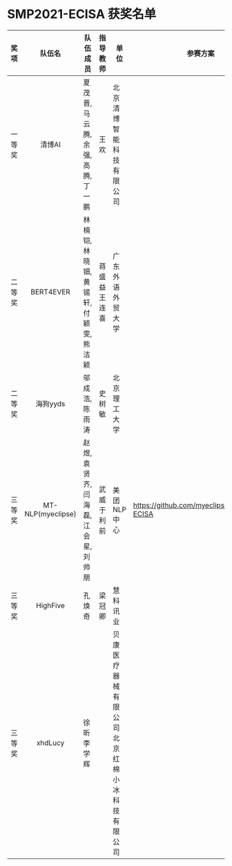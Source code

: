 # SMP2021-ECISA 获奖名单



| 奖项   |      队伍名       | 队伍成员                           |     指导教师     | 单位                                             | 参赛方案                                   |
| :----- | :---------------: | ---------------------------------- | :--------------: | ------------------------------------------------ | ------------------------------------------ |
| 一等奖 |      清博AI       | 夏茂晋,马云腾,余强,高腾,丁一鹏     |       王欢       | 北京清博智能科技有限公司                         |                                            |
| 二等奖 |     BERT4EVER     | 林楠铠,林晓钿,黄锡轩,付颖雯,熊洁颖 | 蒋盛益<br>王连喜 | 广东外语外贸大学                                 |                                            |
| 二等奖 |     海狗yyds      | 邬成浩,陈雨涛                      |      史树敏      | 北京理工大学                                     |                                            |
| 三等奖 | MT-NLP(myeclipse) | 赵煜,袁贤齐,闫海磊,江会星,刘帅朋   | 武威<br/>于利前  | 美团NLP中心                                      | https://github.com/myeclipse/SMP2021-ECISA |
| 三等奖 |     HighFive      | 孔焕奇                             |      梁冠卿      | 慧科讯业                                         |                                            |
| 三等奖 |      xhdLucy      | 徐昕<br>李学辉                     |                  | 贝康医疗器械有限公司<br>北京红棉小冰科技有限公司 |                                            |

